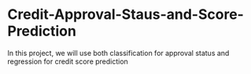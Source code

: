 # Credit-Approval-Staus-and-Score-Prediction
In this project, we will use both classification for approval status and regression for credit score prediction 

